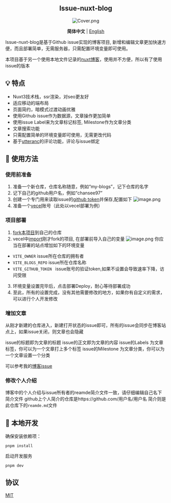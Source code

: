 

<div align="center">

## Issue-nuxt-blog

![Cover.png](https://s2.loli.net/2023/12/08/OINcU36A9tCyFYW.png)
</div>

<div align='center'>

  <b>简体中文</b> | [English](https://github.com/chansee97/issue-nuxt-blog/blob/main/README_en.md)
</div>


Issue-nuxt-blog是基于Github issue实现的博客项目, 新增和编辑文章更加快速方便，而且部署简单，无需服务器，只需配置环境变量即可使用。

本项目基于另一个使用本地文件记录的[nuxt博客](https://github.com/chansee97/nuxt-blog)，使用并不方便，所以有了使用issue的版本

## 💡 特点
- Nuxt3技术栈，ssr渲染，对seo更友好
- 适应移动的端布局
- 页面简约，暗模式过渡动画优雅
- 使用Github issue作为数据源，文章操作更加简单
- 使用issue Label来为文章标记标签, Milestone作为文章分类
- 文章搜索功能
- 只需配置简单的环境变量即可使用，无需更改代码
- 基于[utteranc](https://utteranc.es/)的评论功能，评论与issue绑定


## 📖 使用方法

### 使用前准备
1. 准备一个新仓库，仓库名称随意，例如“my-blogs”，记下仓库的名字
2. 记下自己的github用户名，例如“chansee97”
3. 创建一个专门用来读取issue的[github token](https://github.com/settings/tokens/new)并保存,配置如下
![image.png](https://s2.loli.net/2023/12/08/v91ueNF7HItShA4.png)
4. 准备一个[vecel](https://vercel.com/)账号（此处以vecel部署为例）

### 项目部署
1. [fork本项目](https://github.com/chansee97/issue-nuxt-blog/fork)到自己的仓库
2. vecel中[import](https://vercel.com/new)刚才fork的项目, 在部署前导入自己的变量
![image.png](https://s2.loli.net/2023/12/08/HiDORUvM64oZy7Y.png)
你应当在部署的站点增加如下的环境变量
- `VITE_OWNER` issue所在仓库的拥有者
- `VITE_BLOGS_REPO` issue所在仓库名称
- `VITE_GITHUB_TOKEN ` issue账号的验证token,如果不设置会导致速率下降，访问受限
3. 环境变量设置完毕后，点击部署Deploy，耐心等待部署成功
4. 至此，所有的设置完成，没有其他需要修改的地方，如果你有自定义的需求，可以进行个人开发修改

### 增加文章

从刚才新建的仓库进入，新建打开状态的issue即可，所有的issue会同步在博客站点上，如果issue关闭，则文章也会隐藏

issue的标题即为文章的标题
issue的正文即为文章的内容
issue的Labels 为文章标签，你可以为一个文章打上多个标签
issue的Milestone 为文章分类，你可以为一个文章设置一个分类

可以参考我的[博客issue](https://github.com/chansee97/my-blogs/issues)

### 修改个人介绍
博客中的个人介绍与issue所有者的reamde简介文件一致，请仔细编辑自己名下简介文件
github上个人简介的仓库是https://github.com/用户名/用户名
简介则是此仓库下的`reamde.md`文件

## 🔎 本地开发
确保安装依赖项：
```shell
pnpm install
```

启动开发服务
```shell
pnpm dev
```
## 协议
[MIT](LICENSE)
